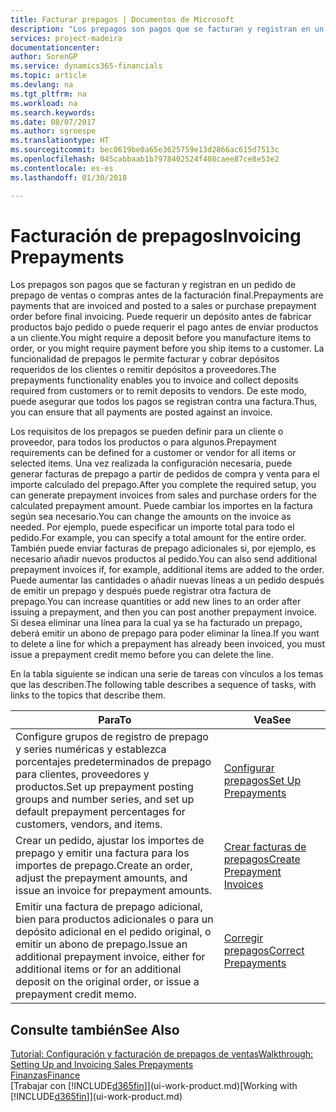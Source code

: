 ```yaml
---
title: Facturar prepagos | Documentos de Microsoft
description: "Los prepagos son pagos que se facturan y registran en un pedido de prepago de ventas o compras antes de la facturación final. Puede requerir un depósito antes de fabricar productos bajo pedido o puede requerir el pago antes de enviar productos a un cliente. La funcionalidad de prepagos le permite facturar y cobrar depósitos requeridos de los clientes o remitir depósitos a proveedores. De este modo, puede asegurar que todos los pagos se registran contra una factura."
services: project-madeira
documentationcenter: 
author: SorenGP
ms.service: dynamics365-financials
ms.topic: article
ms.devlang: na
ms.tgt_pltfrm: na
ms.workload: na
ms.search.keywords: 
ms.date: 08/07/2017
ms.author: sgroespe
ms.translationtype: HT
ms.sourcegitcommit: bec0619be0a65e3625759e13d2866ac615d7513c
ms.openlocfilehash: 045cabbaab1b7978402524f408caee87ce8e53e2
ms.contentlocale: es-es
ms.lasthandoff: 01/30/2018

---
```

# <a name="invoicing-prepayments"></a><span data-ttu-id="0806c-106">Facturación de prepagos</span><span class="sxs-lookup"><span data-stu-id="0806c-106">Invoicing Prepayments</span></span>
<span data-ttu-id="0806c-107">Los prepagos son pagos que se facturan y registran en un pedido de prepago de ventas o compras antes de la facturación final.</span><span class="sxs-lookup"><span data-stu-id="0806c-107">Prepayments are payments that are invoiced and posted to a sales or purchase prepayment order before final invoicing.</span></span> <span data-ttu-id="0806c-108">Puede requerir un depósito antes de fabricar productos bajo pedido o puede requerir el pago antes de enviar productos a un cliente.</span><span class="sxs-lookup"><span data-stu-id="0806c-108">You might require a deposit before you manufacture items to order, or you might require payment before you ship items to a customer.</span></span> <span data-ttu-id="0806c-109">La funcionalidad de prepagos le permite facturar y cobrar depósitos requeridos de los clientes o remitir depósitos a proveedores.</span><span class="sxs-lookup"><span data-stu-id="0806c-109">The prepayments functionality enables you to invoice and collect deposits required from customers or to remit deposits to vendors.</span></span> <span data-ttu-id="0806c-110">De este modo, puede asegurar que todos los pagos se registran contra una factura.</span><span class="sxs-lookup"><span data-stu-id="0806c-110">Thus, you can ensure that all payments are posted against an invoice.</span></span>  

 <span data-ttu-id="0806c-111">Los requisitos de los prepagos se pueden definir para un cliente o proveedor, para todos los productos o para algunos.</span><span class="sxs-lookup"><span data-stu-id="0806c-111">Prepayment requirements can be defined for a customer or vendor for all items or selected items.</span></span> <span data-ttu-id="0806c-112">Una vez realizada la configuración necesaria, puede generar facturas de prepago a partir de pedidos de compra y venta para el importe calculado del prepago.</span><span class="sxs-lookup"><span data-stu-id="0806c-112">After you complete the required setup, you can generate prepayment invoices from sales and purchase orders for the calculated prepayment amount.</span></span> <span data-ttu-id="0806c-113">Puede cambiar los importes en la factura según sea necesario.</span><span class="sxs-lookup"><span data-stu-id="0806c-113">You can change the amounts on the invoice as needed.</span></span> <span data-ttu-id="0806c-114">Por ejemplo, puede especificar un importe total para todo el pedido.</span><span class="sxs-lookup"><span data-stu-id="0806c-114">For example, you can specify a total amount for the entire order.</span></span> <span data-ttu-id="0806c-115">También puede enviar facturas de prepago adicionales si, por ejemplo, es necesario añadir nuevos productos al pedido.</span><span class="sxs-lookup"><span data-stu-id="0806c-115">You can also send additional prepayment invoices if, for example, additional items are added to the order.</span></span> <span data-ttu-id="0806c-116">Puede aumentar las cantidades o añadir nuevas líneas a un pedido después de emitir un prepago y después puede registrar otra factura de prepago.</span><span class="sxs-lookup"><span data-stu-id="0806c-116">You can increase quantities or add new lines to an order after issuing a prepayment, and then you can post another prepayment invoice.</span></span> <span data-ttu-id="0806c-117">Si desea eliminar una línea para la cual ya se ha facturado un prepago, deberá emitir un abono de prepago para poder eliminar la línea.</span><span class="sxs-lookup"><span data-stu-id="0806c-117">If you want to delete a line for which a prepayment has already been invoiced, you must issue a prepayment credit memo before you can delete the line.</span></span>  

 <span data-ttu-id="0806c-118">En la tabla siguiente se indican una serie de tareas con vínculos a los temas que las describen.</span><span class="sxs-lookup"><span data-stu-id="0806c-118">The following table describes a sequence of tasks, with links to the topics that describe them.</span></span>

|<span data-ttu-id="0806c-119">**Para**</span><span class="sxs-lookup"><span data-stu-id="0806c-119">**To**</span></span>|<span data-ttu-id="0806c-120">**Vea**</span><span class="sxs-lookup"><span data-stu-id="0806c-120">**See**</span></span>|  
|------------|-------------|  
|<span data-ttu-id="0806c-121">Configure grupos de registro de prepago y series numéricas y establezca porcentajes predeterminados de prepago para clientes, proveedores y productos.</span><span class="sxs-lookup"><span data-stu-id="0806c-121">Set up prepayment posting groups and number series, and set up default prepayment percentages for customers, vendors, and items.</span></span>|[<span data-ttu-id="0806c-122">Configurar prepagos</span><span class="sxs-lookup"><span data-stu-id="0806c-122">Set Up Prepayments</span></span>](finance-set-up-prepayments.md)|
|<span data-ttu-id="0806c-123">Crear un pedido, ajustar los importes de prepago y emitir una factura para los importes de prepago.</span><span class="sxs-lookup"><span data-stu-id="0806c-123">Create an order, adjust the prepayment amounts, and issue an invoice for prepayment amounts.</span></span>|[<span data-ttu-id="0806c-124">Crear facturas de prepagos</span><span class="sxs-lookup"><span data-stu-id="0806c-124">Create Prepayment Invoices</span></span>](finance-how-to-create-prepayment-invoices.md)|  
|<span data-ttu-id="0806c-125">Emitir una factura de prepago adicional, bien para productos adicionales o para un depósito adicional en el pedido original, o emitir un abono de prepago.</span><span class="sxs-lookup"><span data-stu-id="0806c-125">Issue an additional prepayment invoice, either for additional items or for an additional deposit on the original order, or issue a prepayment credit memo.</span></span>|[<span data-ttu-id="0806c-126">Corregir prepagos</span><span class="sxs-lookup"><span data-stu-id="0806c-126">Correct Prepayments</span></span>](finance-how-to-correct-prepayments.md)|  

## <a name="see-also"></a><span data-ttu-id="0806c-127">Consulte también</span><span class="sxs-lookup"><span data-stu-id="0806c-127">See Also</span></span>  
[<span data-ttu-id="0806c-128">Tutorial: Configuración y facturación de prepagos de ventas</span><span class="sxs-lookup"><span data-stu-id="0806c-128">Walkthrough: Setting Up and Invoicing Sales Prepayments</span></span>](walkthrough-setting-up-and-invoicing-sales-prepayments.md)  
[<span data-ttu-id="0806c-129">Finanzas</span><span class="sxs-lookup"><span data-stu-id="0806c-129">Finance</span></span>](finance.md)  
<span data-ttu-id="0806c-130">[Trabajar con [!INCLUDE[d365fin](includes/d365fin_md.md)]](ui-work-product.md)</span><span class="sxs-lookup"><span data-stu-id="0806c-130">[Working with [!INCLUDE[d365fin](includes/d365fin_md.md)]](ui-work-product.md)</span></span>


